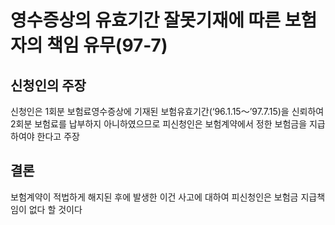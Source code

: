 # 영수증상의 유효기간 잘못기재에 따른 보험자의 책임 유무(97-7)

## 신청인의 주장
신청인은 1회분 보험료영수증상에 기재된 보험유효기간(‘96.1.15～’97.7.15)을 신뢰하여 2회분 보험료를 납부하지 아니하였으므로 피신청인은 보험계약에서 정한 보험금을 지급하여야 한다고 주장

## 결론
보험계약이 적법하게 해지된 후에 발생한 이건 사고에 대하여 피신청인은 보험금 지급책임이 없다 할 것이다
